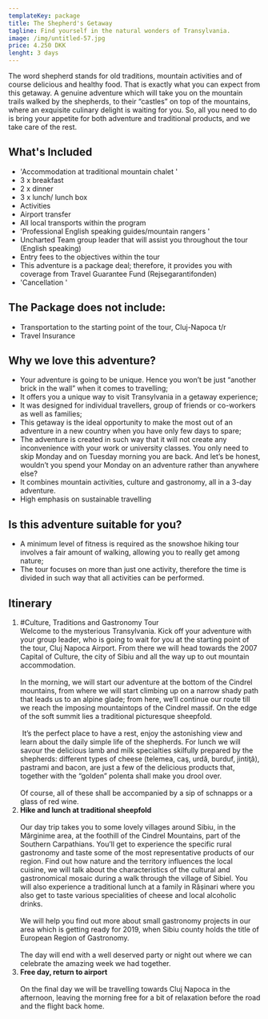 ```yaml
---
templateKey: package
title: The Shepherd's Getaway
tagline: Find yourself in the natural wonders of Transylvania.
image: /img/untitled-57.jpg
price: 4.250 DKK
lenght: 3 days
---
```

The word shepherd stands for old traditions, mountain activities and of course
delicious and healthy food. That is exactly what you can expect from this
getaway. A genuine adventure which will take you on the mountain trails walked
by the shepherds, to their “castles” on top of the mountains, where an
exquisite culinary delight is waiting for you. So, all you need to do is bring
your appetite for both adventure and traditional products, and we take care of
the rest.

## What's Included

* 'Accommodation at traditional mountain chalet '
* 3 x breakfast
* 2 x dinner
* 3 x lunch/ lunch box
* Activities
* Airport transfer
* All local transports within the program
* 'Professional English speaking guides/mountain rangers '
* Uncharted Team group leader that will assist you throughout the tour
  (English speaking)
* Entry fees to the objectives within the tour
* This adventure is a package deal; therefore, it provides you with coverage
  from Travel Guarantee Fund (Rejsegarantifonden) 
* 'Cancellation '

## The Package does not include:

* Transportation to the starting point of the tour, Cluj-Napoca t/r
* Travel Insurance 

## Why we love this adventure?

* Your adventure is going to be unique. Hence you won’t be just “another brick in the wall” when it comes to travelling;
* It offers you a unique way to visit Transylvania in a getaway experience;
* It was designed for individual travellers, group of friends or co-workers as well as families;
* This getaway is the ideal opportunity to make the most out of an adventure in a new country when you have only few days to spare;
* The adventure is created in such way that it will not create any inconvenience with your work or university classes. You only need to skip Monday and on Tuesday morning you are back. And let’s be honest, wouldn’t you spend your Monday on an adventure rather than anywhere else?
* It combines mountain activities, culture and gastronomy, all in a 3-day adventure.
* High emphasis on sustainable travelling

## Is this adventure suitable for you?

* A minimum level of fitness is required as the snowshoe hiking tour involves a fair amount of walking, allowing you to really get among nature;
* The tour focuses on more than just one activity, therefore the time is divided in such way that all activities can be performed.

## Itinerary

1. #Culture, Traditions and Gastronomy Tour
   \
   Welcome to the mysterious Transylvania. Kick off your adventure with your group leader, who is going to wait for you at the starting point of the tour, Cluj Napoca Airport. From there we will head towards the 2007 Capital of Culture, the city of Sibiu and all the way up to out mountain accommodation.\
   \
   In the morning, we will start our adventure at the bottom of the Cindrel mountains, from where we will start climbing up on a narrow shady path that leads us to an alpine glade; from here, we’ll continue our route till we reach the imposing mountaintops of the Cindrel massif. On the edge of the soft summit lies a traditional picturesque sheepfold. \
   \
    It’s the perfect place to have a rest, enjoy the astonishing view and learn about the daily simple life of the shepherds. For lunch we will savour the delicious lamb and milk specialties skilfully prepared by the shepherds: different types of cheese (telemea, caş, urdă, burduf, jintiţă), pastrami and bacon, are just a few of the delicious products that, together with the “golden” polenta shall make you drool over.\
   \
   Of course, all of these shall be accompanied by a sip of schnapps or a glass of red wine.   
2. **Hike and lunch at traditional sheepfold**\
   \
   Our day trip takes you to some lovely villages around Sibiu, in the Mărginime area, at the foothill of the Cindrel Mountains, part of the Southern Carpathians. You’ll get to experience the specific rural gastronomy and taste some of the most representative products of our region. Find out how nature and the territory influences the local cuisine, we will talk about the characteristics of the cultural and gastronomical mosaic during a walk through the village of Sibiel. You will also experience a traditional lunch at a family in Rășinari where you also get to taste various specialities of cheese and local alcoholic drinks.\
   \
   We will help you find out more about small gastronomy projects in our area which is getting ready for 2019, when Sibiu county holds the title of European Region of Gastronomy.\
   \
   The day will end with a well deserved party or night out where we can celebrate the amazing week we had together.
3. **Free day, return to airport**\
   \
   On the final day we will be travelling towards Cluj Napoca in the afternoon, leaving the morning free for a bit of relaxation before the road and the flight back home.
